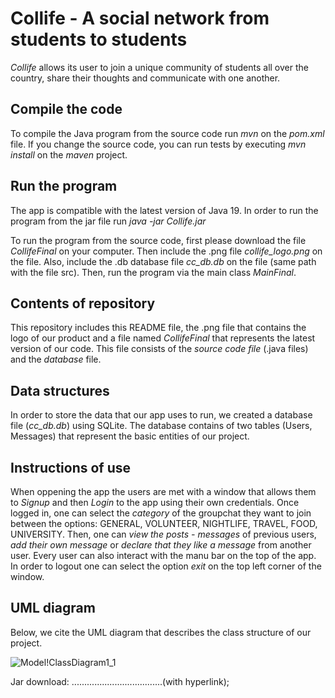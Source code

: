 # Collife - A social network from students to students 

*Collife* allows its user to join a unique community of students all over the country, share their thoughts and communicate with one another.

## Compile the code
To compile the Java program from the source code run *mvn* on the *pom.xml* file.
If you change the source code, you can run tests by executing *mvn install* on the *maven* project.

## Run the program
The app is compatible with the latest version of Java 19. 
In order to run the program from the jar file run *java -jar Collife.jar* 

To run the program from the source code, first please download the file *CollifeFinal* on your computer. Then include the .png file *collife_logo.png* on the file.
Also, include the .db database file *cc_db.db* on the file (same path with the file src). Then, run the program via the main class *MainFinal*.

## Contents of repository
This repository includes this README file, the .png file that contains the logo of our product and a file named *CollifeFinal* that represents the latest version of our code. This file consists of the *source code file* (.java files) and the *database* file.

## Data structures
In order to store the data that our app uses to run, we created a database file (*cc_db.db*) using SQLite.
The database contains of two tables (Users, Messages) that represent the basic entities of our project.

## Instructions of use
When oppening the app the users are met with a window that allows them to *Signup* and then *Login* to the app using their own credentials. 
Once logged in, one can select the *category* of the groupchat they want to join between the options: GENERAL, VOLUNTEER, NIGHTLIFE, TRAVEL, FOOD, UNIVERSITY. 
Then, one can *view the posts - messages* of previous users, *add their own message* or *declare that they like a message* from another user.
Every user can also interact with the manu bar on the top of the app.
In order to logout one can select the option *exit* on the top left corner of the window.

## UML diagram
Below, we cite the UML diagram that describes the class structure of our project.

![Model!ClassDiagram1_1](https://user-images.githubusercontent.com/115362627/212862039-dd2d8ea5-8079-4e2e-935a-f522f0d932c5.jpg)




Jar download: ....................................(with hyperlink);
